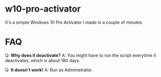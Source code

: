 # w10-pro-activator
It's a simple Windows 10 Pro Activator I made in a couple of minutes

# FAQ
Q: **Why does it deactivate?**
A: You might have to run the script everytime it deactivates, which is about 180 days.

Q: **It doesn't work!**
A: Run as Administrator.
